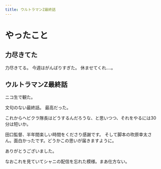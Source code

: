 ```yaml
---
title: ウルトラマンZ最終話
---
```


# やったこと

## 力尽きてた

力尽きてる。
今週はがんばりすぎた。
休ませてくれ‥‥。

## ウルトラマンZ最終話

ニコ生で観た。

文句のない最終話。
最高だった。

これからヘビクラ隊長はどうするんだろうな、と思いつつ、それをやるには30分は短いか。

田口監督、半年間楽しい時間をくださり感謝です。
そして脚本の吹原幸太さん。面白かったです。どうかこの思いが届きますように。

ありがとうございました。

なおこれを見ていてシャニの配信を忘れた模様。まあ仕方ない。

